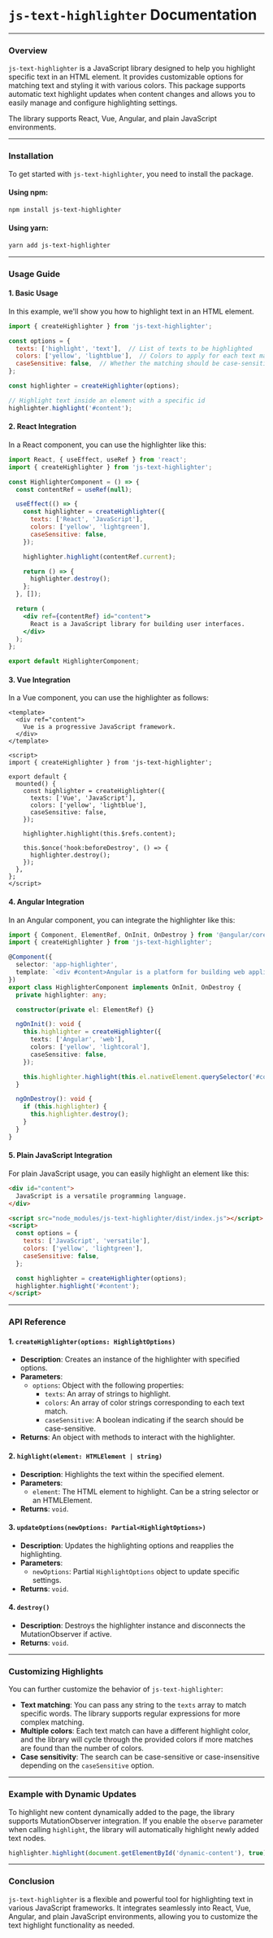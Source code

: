 
# `js-text-highlighter` Documentation

---

### **Overview**

`js-text-highlighter` is a JavaScript library designed to help you highlight specific text in an HTML element. It provides customizable options for matching text and styling it with various colors. This package supports automatic text highlight updates when content changes and allows you to easily manage and configure highlighting settings.

The library supports React, Vue, Angular, and plain JavaScript environments.

---

### **Installation**

To get started with `js-text-highlighter`, you need to install the package.

#### **Using npm:**

```bash
npm install js-text-highlighter
```

#### **Using yarn:**

```bash
yarn add js-text-highlighter
```

---

### **Usage Guide**

#### **1. Basic Usage**

In this example, we'll show you how to highlight text in an HTML element.

```javascript
import { createHighlighter } from 'js-text-highlighter';

const options = {
  texts: ['highlight', 'text'],  // List of texts to be highlighted
  colors: ['yellow', 'lightblue'],  // Colors to apply for each text match
  caseSensitive: false,  // Whether the matching should be case-sensitive
};

const highlighter = createHighlighter(options);

// Highlight text inside an element with a specific id
highlighter.highlight('#content'); 
```

#### **2. React Integration**

In a React component, you can use the highlighter like this:

```jsx
import React, { useEffect, useRef } from 'react';
import { createHighlighter } from 'js-text-highlighter';

const HighlighterComponent = () => {
  const contentRef = useRef(null);

  useEffect(() => {
    const highlighter = createHighlighter({
      texts: ['React', 'JavaScript'],
      colors: ['yellow', 'lightgreen'],
      caseSensitive: false,
    });

    highlighter.highlight(contentRef.current);

    return () => {
      highlighter.destroy();
    };
  }, []);

  return (
    <div ref={contentRef} id="content">
      React is a JavaScript library for building user interfaces.
    </div>
  );
};

export default HighlighterComponent;
```

#### **3. Vue Integration**

In a Vue component, you can use the highlighter as follows:

```vue
<template>
  <div ref="content">
    Vue is a progressive JavaScript framework.
  </div>
</template>

<script>
import { createHighlighter } from 'js-text-highlighter';

export default {
  mounted() {
    const highlighter = createHighlighter({
      texts: ['Vue', 'JavaScript'],
      colors: ['yellow', 'lightblue'],
      caseSensitive: false,
    });

    highlighter.highlight(this.$refs.content);

    this.$once('hook:beforeDestroy', () => {
      highlighter.destroy();
    });
  },
};
</script>
```

#### **4. Angular Integration**

In an Angular component, you can integrate the highlighter like this:

```typescript
import { Component, ElementRef, OnInit, OnDestroy } from '@angular/core';
import { createHighlighter } from 'js-text-highlighter';

@Component({
  selector: 'app-highlighter',
  template: `<div #content>Angular is a platform for building web applications.</div>`,
})
export class HighlighterComponent implements OnInit, OnDestroy {
  private highlighter: any;

  constructor(private el: ElementRef) {}

  ngOnInit(): void {
    this.highlighter = createHighlighter({
      texts: ['Angular', 'web'],
      colors: ['yellow', 'lightcoral'],
      caseSensitive: false,
    });

    this.highlighter.highlight(this.el.nativeElement.querySelector('#content'));
  }

  ngOnDestroy(): void {
    if (this.highlighter) {
      this.highlighter.destroy();
    }
  }
}
```

#### **5. Plain JavaScript Integration**

For plain JavaScript usage, you can easily highlight an element like this:

```html
<div id="content">
  JavaScript is a versatile programming language.
</div>

<script src="node_modules/js-text-highlighter/dist/index.js"></script>
<script>
  const options = {
    texts: ['JavaScript', 'versatile'],
    colors: ['yellow', 'lightgreen'],
    caseSensitive: false,
  };

  const highlighter = createHighlighter(options);
  highlighter.highlight('#content');
</script>
```

---

### **API Reference**

#### **1. `createHighlighter(options: HighlightOptions)`**

- **Description**: Creates an instance of the highlighter with specified options.
- **Parameters**:
    - `options`: Object with the following properties:
        - `texts`: An array of strings to highlight.
        - `colors`: An array of color strings corresponding to each text match.
        - `caseSensitive`: A boolean indicating if the search should be case-sensitive.
- **Returns**: An object with methods to interact with the highlighter.

#### **2. `highlight(element: HTMLElement | string)`**

- **Description**: Highlights the text within the specified element.
- **Parameters**:
    - `element`: The HTML element to highlight. Can be a string selector or an HTMLElement.
- **Returns**: `void`.

#### **3. `updateOptions(newOptions: Partial<HighlightOptions>)`**

- **Description**: Updates the highlighting options and reapplies the highlighting.
- **Parameters**:
    - `newOptions`: Partial `HighlightOptions` object to update specific settings.
- **Returns**: `void`.

#### **4. `destroy()`**

- **Description**: Destroys the highlighter instance and disconnects the MutationObserver if active.
- **Returns**: `void`.

---

### **Customizing Highlights**

You can further customize the behavior of `js-text-highlighter`:

- **Text matching**: You can pass any string to the `texts` array to match specific words. The library supports regular expressions for more complex matching.
- **Multiple colors**: Each text match can have a different highlight color, and the library will cycle through the provided colors if more matches are found than the number of colors.
- **Case sensitivity**: The search can be case-sensitive or case-insensitive depending on the `caseSensitive` option.

---

### **Example with Dynamic Updates**

To highlight new content dynamically added to the page, the library supports MutationObserver integration. If you enable the `observe` parameter when calling `highlight`, the library will automatically highlight newly added text nodes.

```javascript
highlighter.highlight(document.getElementById('dynamic-content'), true);
```

---

### **Conclusion**

`js-text-highlighter` is a flexible and powerful tool for highlighting text in various JavaScript frameworks. It integrates seamlessly into React, Vue, Angular, and plain JavaScript environments, allowing you to customize the text highlight functionality as needed.
